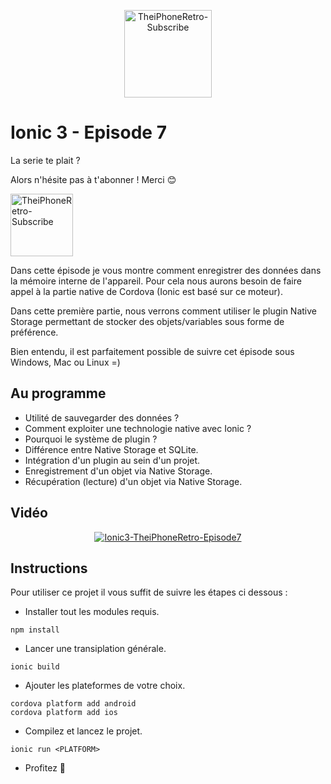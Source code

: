 <p align="center">
  <img src="http://dimitridessus.fr/img/logo_circle.png" width="140px" alt="TheiPhoneRetro-Subscribe">
</p>

# Ionic 3 - Episode 7

La serie te plait ?

Alors n'hésite pas à t'abonner ! Merci :blush:

<a href="https://www.youtube.com/subscription_center?add_user=theiphoneretro">
  <img src="http://www.pngall.com/wp-content/uploads/2016/03/Subscribe-PNG-12.png" width="100px" alt="TheiPhoneRetro-Subscribe">
</a>

Dans cette épisode je vous montre comment enregistrer des données dans la mémoire interne de l'appareil. Pour cela nous aurons besoin de faire appel à la partie native de Cordova (Ionic est basé sur ce moteur).

Dans cette première partie, nous verrons comment utiliser le plugin Native Storage permettant de stocker des objets/variables sous forme de préférence.

Bien entendu, il est parfaitement possible de suivre cet épisode sous Windows, Mac ou Linux =)

## Au programme 

- Utilité de sauvegarder des données ?
- Comment exploiter une technologie native avec Ionic ?
- Pourquoi le système de plugin ?
- Différence entre Native Storage et SQLite.
- Intégration d'un plugin au sein d'un projet.
- Enregistrement d'un objet via Native Storage.
- Récupération (lecture) d'un objet via Native Storage.

## Vidéo

<p align="center">
  <a href="https://www.youtube.com/watch?v=iNe8xEY7ceE"><img src="https://img.youtube.com/vi/iNe8xEY7ceE/0.jpg" alt="Ionic3-TheiPhoneRetro-Episode7"></a>
</p>

## Instructions

Pour utiliser ce projet il vous suffit de suivre les étapes ci dessous :

- Installer tout les modules requis.
```{r, engine='sh', count_lines}
npm install 
```

- Lancer une transiplation générale.
```{r, engine='sh', count_lines}
ionic build 
```

- Ajouter les plateformes de votre choix.
```{r, engine='sh', count_lines}
cordova platform add android
cordova platform add ios
```

- Compilez et lancez le projet.
```{r, engine='sh', count_lines}
ionic run <PLATFORM>
```

- Profitez :tada:

